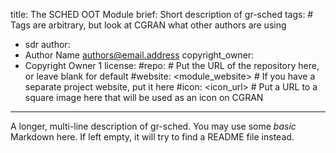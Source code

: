 title: The SCHED OOT Module
brief: Short description of gr-sched
tags: # Tags are arbitrary, but look at CGRAN what other authors are using
  - sdr
author:
  - Author Name <authors@email.address>
copyright_owner:
  - Copyright Owner 1
license:
#repo: # Put the URL of the repository here, or leave blank for default
#website: <module_website> # If you have a separate project website, put it here
#icon: <icon_url> # Put a URL to a square image here that will be used as an icon on CGRAN
---
A longer, multi-line description of gr-sched.
You may use some *basic* Markdown here.
If left empty, it will try to find a README file instead.
